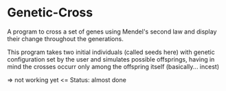 # Genetic-Cross 
A program to cross a set of genes using Mendel's second law and display their change throughout the generations.

This program takes two initial individuals (called seeds here) with genetic configuration set by the user and simulates possible offsprings, having in mind the crosses occurr only among the offspring itself (basically... incest)

=> not working yet <=
Status: almost done


